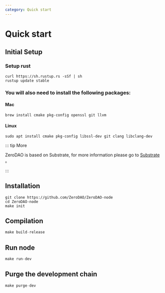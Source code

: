```yaml
---
category: Quick start
---
```


# Quick start

## Initial Setup

### Setup rust

```rus
curl https://sh.rustup.rs -sSf | sh
rustup update stable
```

### You will also need to install the following packages:

#### Mac

```rus
brew install cmake pkg-config openssl git llvm
```

#### Linux

```rus
sudo apt install cmake pkg-config libssl-dev git clang libclang-dev
```

::: tip More

ZeroDAO is based on Substrate, for more information please go to [Substrate](https://docs.substrate.io/v3/getting-started/overview/) 。

:::

## Installation

```rus
git clone https://github.com/ZeroDAO/ZeroDAO-node
cd ZeroDAO-node
make init
```

## Compilation

```rust
make build-release
```

## Run node

```rust
make run-dev
```

## Purge the development chain

```rust
make purge-dev
```
